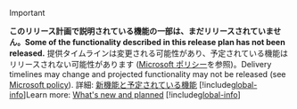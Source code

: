 > [!IMPORTANT]
> <span data-ttu-id="a223b-101">**このリリース計画で説明されている機能の一部は、まだリリースされていません。**</span><span class="sxs-lookup"><span data-stu-id="a223b-101">**Some of the functionality described in this release plan has not been released.**</span></span> <span data-ttu-id="a223b-102">提供タイムラインは変更される可能性があり、予定されている機能はリリースされない可能性があります ([Microsoft ポリシー](https://go.microsoft.com/fwlink/p/?linkid=2007332)を参照)。</span><span class="sxs-lookup"><span data-stu-id="a223b-102">Delivery timelines may change and projected functionality may not be released (see [Microsoft policy](https://go.microsoft.com/fwlink/p/?linkid=2007332)).</span></span> <span data-ttu-id="a223b-103">詳細: [新機能と予定されている機能](/dynamics365-release-plan/2020wave1/mixed-reality/dynamics365-product-visualize/planned-features) 
> [!include[global-info](../../../includes/global-info.md)]</span><span class="sxs-lookup"><span data-stu-id="a223b-103">Learn more: [What's new and planned](/dynamics365-release-plan/2020wave1/mixed-reality/dynamics365-product-visualize/planned-features) 
[!include[global-info](../../../includes/global-info.md)]</span></span>